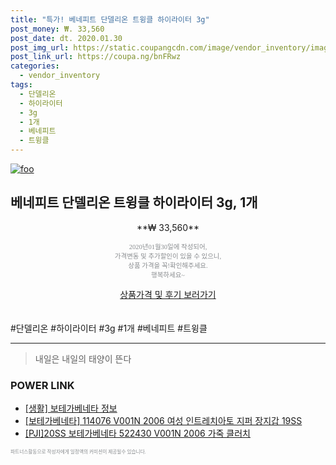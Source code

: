 ```yaml
--- 
title: "특가! 베네피트 단델리온 트윙클 하이라이터 3g" 
post_money: ₩. 33,560 
post_date: dt. 2020.01.30 
post_img_url: https://static.coupangcdn.com/image/vendor_inventory/images/2017/10/27/11/3/94bd80e8-b6e7-4740-bd7c-b7af9c7a6590.jpg 
post_link_url: https://coupa.ng/bnFRwz 
categories: 
  - vendor_inventory 
tags: 
  - 단델리온 
  - 하이라이터 
  - 3g 
  - 1개 
  - 베네피트 
  - 트윙클 
--- 
```

[![foo](https://static.coupangcdn.com/image/vendor_inventory/images/2017/10/27/11/3/94bd80e8-b6e7-4740-bd7c-b7af9c7a6590.jpg)](https://coupa.ng/bnFRwz) 

## 베네피트 단델리온 트윙클 하이라이터 3g, 1개 
<p style="text-align: center;">**₩ 33,560**</p> 
<p style="text-align: center;"><span style="color: #898c8f; font-family: Georgia,Times,serif; font-size: 0.75em;">2020년01월30일에 작성되어, <br>가격변동 및 추가할인이 있을 수 있으니,<br> 상품 가격을 꼭!확인해주세요.<br>행복하세요~</span> 
</p>	 
<div markdown="0" style="text-align: center;"><a href="https://coupa.ng/bnFRwz" class="btn btn--success">상품가격 및 후기 보러가기</a></div> 
<br><br> 
  #단델리온 #하이라이터 #3g #1개 #베네피트 #트윙클 
<hr> 

> 내일은 내일의 태양이 뜬다 


### POWER LINK

* <a href="https://blog.naver.com/fasyy4321/221765398137" target="_blank"> [생활] 보테가베네타 정보 </a>
* <a href="https://blog.naver.com/sakai111/221784847983" target="_blank">[보테가베네타] 114076 V001N 2006 여성 인트레치아토 지퍼 장지갑 19SS</a>
* <a href="https://blog.naver.com/sakai111/221784675890" target="_blank">[PJI]20SS 보테가베네타 522430 V001N 2006 가죽 클러치</a>

<span style="color: #898c8f; font-family: Georgia,Times,serif; font-size: 0.55em;">파트너스활동으로 작성자에게 일정액의 커미션이 제공될수 있습니다.</span> 
